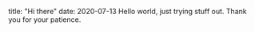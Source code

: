 title: "Hi there"
date: 2020-07-13 
Hello world, just trying stuff out. Thank you for your patience. 
